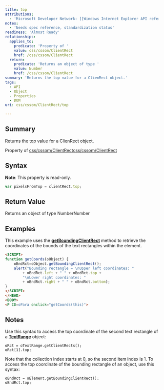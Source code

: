 ```yaml
---
title: top
attributions:
  - 'Microsoft Developer Network: [[Windows Internet Explorer API reference](http://msdn.microsoft.com/en-us/library/ie/hh828809%28v=vs.85%29.aspx) Article]'
notes:
  - 'Needs spec reference, standardization status'
readiness: 'Almost Ready'
relationships:
  applies_to:
    predicate: 'Property of '
    value: css/cssom/ClientRect
    href: /css/cssom/ClientRect
  return:
    predicate: 'Returns an object of type '
    value: Number
    href: /css/cssom/ClientRect
summary: 'Returns the top value for a ClienRect object.'
tags:
  - API
  - Object
  - Properties
  - DOM
uri: css/cssom/ClientRect/top

---
```

## <span>Summary</span>

Returns the top value for a ClienRect object.

Property of [css/cssom/ClientRect](/css/cssom/ClientRect)[css/cssom/ClientRect](/css/cssom/ClientRect)

## <span>Syntax</span>

**Note**: This property is read-only.

``` js
var pixelsFromTop = clientRect.top;
```

## <span>Return Value</span>

Returns an object of type NumberNumber

## <span>Examples</span>

This example uses the [**getBoundingClientRect**](/dom/HTMLElement/getBoundingClientRect) method to retrieve the coordinates of the bounds of the text rectangles within the element.

``` html
<SCRIPT>
function getCoords(oObject) {
    oBndRct=oObject.getBoundingClientRect();
    alert("Bounding rectangle = \nUpper left coordinates: "
        + oBndRct.left + " " + oBndRct.top +
        "\nLower right coordinates: "
        + oBndRct.right + " " + oBndRct.bottom);
}
</SCRIPT>
</HEAD>
<BODY>
<P ID=oPara onclick="getCoords(this)">
```

## <span>Notes</span>

Use this syntax to access the top coordinate of the second text rectangle of a [**TextRange**](/dom/TextRange) object:

    oRct = oTextRange.getClientRects();
    oRct[1].top;

Note that the collection index starts at 0, so the second item index is 1. To access the top coordinate of the bounding rectangle of an object, use this syntax:

    oBndRct = oElement.getBoundingClientRect();
    oBndRct.top;
